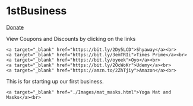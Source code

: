 # 1stBusiness

[Donate](https://paypal.me/7875555711)

View Coupons and Discounts by clicking on the links

	<a target="_blank" href="https://bit.ly/2Dy5LCD">Shyaway</a><br>
	<a target="_blank" href="https://bit.ly/3emTRIi">Times Prime</a><br>
	<a target="_blank" href="https://bit.ly/oyoek">Oyo</a><br>
	<a target="_blank" href="https://bit.ly/2OcWoKr">Udemy</a><br>
	<a target="_blank" href="https://amzn.to/2ZhTjiy">Amazon</a><br>

This is for starting up our first business.
		
	<a target="_blank" href="./Images/mat_masks.html">Yoga Mat and Masks</a><br>

